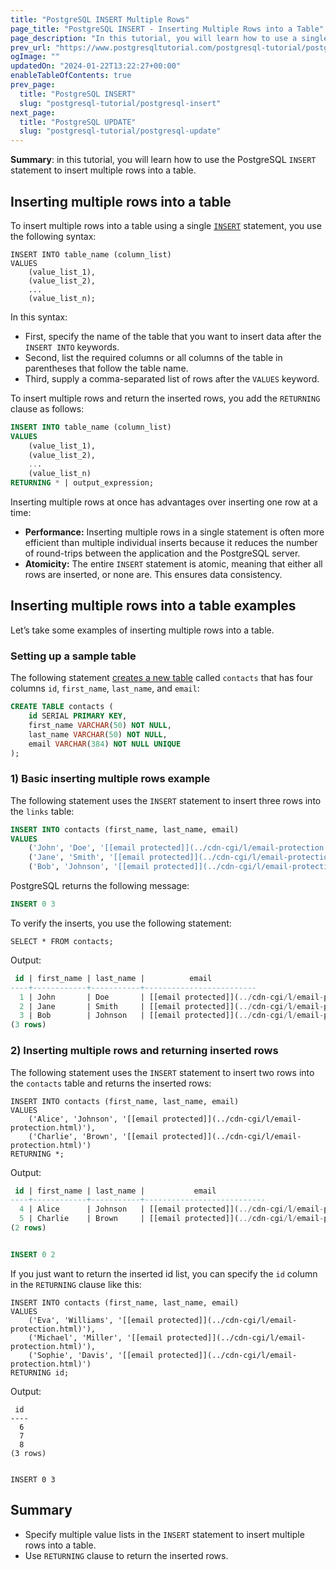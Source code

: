```yaml
---
title: "PostgreSQL INSERT Multiple Rows"
page_title: "PostgreSQL INSERT - Inserting Multiple Rows into a Table"
page_description: "In this tutorial, you will learn how to use a single PostgreSQL INSERT statement to insert multiple rows into a table."
prev_url: "https://www.postgresqltutorial.com/postgresql-tutorial/postgresql-insert-multiple-rows/"
ogImage: ""
updatedOn: "2024-01-22T13:22:27+00:00"
enableTableOfContents: true
prev_page: 
  title: "PostgreSQL INSERT"
  slug: "postgresql-tutorial/postgresql-insert"
next_page: 
  title: "PostgreSQL UPDATE"
  slug: "postgresql-tutorial/postgresql-update"
---
```





**Summary**: in this tutorial, you will learn how to use the PostgreSQL `INSERT` statement to insert multiple rows into a table.


## Inserting multiple rows into a table

To insert multiple rows into a table using a single [`INSERT`](postgresql-insert) statement, you use the following syntax:


```shellsql
INSERT INTO table_name (column_list)
VALUES
    (value_list_1),
    (value_list_2),
    ...
    (value_list_n);
```
In this syntax:

* First, specify the name of the table that you want to insert data after the `INSERT INTO` keywords.
* Second, list the required columns or all columns of the table in parentheses that follow the table name.
* Third, supply a comma\-separated list of rows after the `VALUES` keyword.

To insert multiple rows and return the inserted rows, you add the `RETURNING` clause as follows:


```sql
INSERT INTO table_name (column_list)
VALUES
    (value_list_1),
    (value_list_2),
    ...
    (value_list_n)
RETURNING * | output_expression;
```
Inserting multiple rows at once has advantages over inserting one row at a time:

* **Performance:** Inserting multiple rows in a single statement is often more efficient than multiple individual inserts because it reduces the number of round\-trips between the application and the PostgreSQL server.
* **Atomicity:** The entire `INSERT` statement is atomic, meaning that either all rows are inserted, or none are. This ensures data consistency.


## Inserting multiple rows into a table examples

Let’s take some examples of inserting multiple rows into a table.


### Setting up a sample table

The following statement [creates a new table](postgresql-create-table) called `contacts` that has four columns `id`, `first_name`, `last_name`, and `email`:


```sql
CREATE TABLE contacts (
    id SERIAL PRIMARY KEY,
    first_name VARCHAR(50) NOT NULL,
    last_name VARCHAR(50) NOT NULL,
    email VARCHAR(384) NOT NULL UNIQUE
);
```

### 1\) Basic inserting multiple rows example

The following statement uses the `INSERT` statement to insert three rows into the `links` table:


```sql
INSERT INTO contacts (first_name, last_name, email) 
VALUES
    ('John', 'Doe', '[[email protected]](../cdn-cgi/l/email-protection.html)'),
    ('Jane', 'Smith', '[[email protected]](../cdn-cgi/l/email-protection.html)'),
    ('Bob', 'Johnson', '[[email protected]](../cdn-cgi/l/email-protection.html)');
```
PostgreSQL returns the following message:


```sql
INSERT 0 3
```
To verify the inserts, you use the following statement:


```
SELECT * FROM contacts;
```
Output:


```sql
 id | first_name | last_name |          email
----+------------+-----------+-------------------------
  1 | John       | Doe       | [[email protected]](../cdn-cgi/l/email-protection.html)
  2 | Jane       | Smith     | [[email protected]](../cdn-cgi/l/email-protection.html)
  3 | Bob        | Johnson   | [[email protected]](../cdn-cgi/l/email-protection.html)
(3 rows)

```

### 2\) Inserting multiple rows and returning inserted rows

The following statement uses the `INSERT` statement to insert two rows into the `contacts` table and returns the inserted rows:


```
INSERT INTO contacts (first_name, last_name, email) 
VALUES
    ('Alice', 'Johnson', '[[email protected]](../cdn-cgi/l/email-protection.html)'),
    ('Charlie', 'Brown', '[[email protected]](../cdn-cgi/l/email-protection.html)')
RETURNING *;
```
Output:


```sql
 id | first_name | last_name |           email
----+------------+-----------+---------------------------
  4 | Alice      | Johnson   | [[email protected]](../cdn-cgi/l/email-protection.html)
  5 | Charlie    | Brown     | [[email protected]](../cdn-cgi/l/email-protection.html)
(2 rows)


INSERT 0 2
```
If you just want to return the inserted id list, you can specify the `id` column in the `RETURNING` clause like this:


```
INSERT INTO contacts (first_name, last_name, email) 
VALUES
    ('Eva', 'Williams', '[[email protected]](../cdn-cgi/l/email-protection.html)'),
    ('Michael', 'Miller', '[[email protected]](../cdn-cgi/l/email-protection.html)'),
    ('Sophie', 'Davis', '[[email protected]](../cdn-cgi/l/email-protection.html)')
RETURNING id;
```
Output:


```
 id
----
  6
  7
  8
(3 rows)


INSERT 0 3
```

## Summary

* Specify multiple value lists in the `INSERT` statement to insert multiple rows into a table.
* Use `RETURNING` clause to return the inserted rows.

